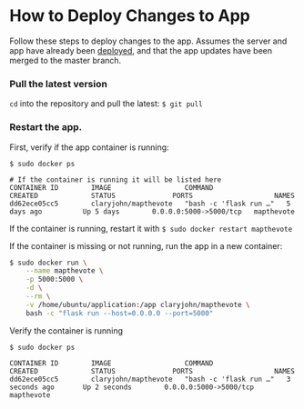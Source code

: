 # How to Deploy Changes to App

Follow these steps to deploy changes to the app. Assumes the server and app have already been [deployed](https://github.com/codyschank/application/blob/master/deploy.md), and that the app updates have been merged to the master branch.


### Pull the latest version

`cd` into the repository and pull the latest: `$ git pull`


### Restart the app.

First, verify if the app container is running:
```
$ sudo docker ps

# If the container is running it will be listed here
CONTAINER ID        IMAGE                  COMMAND                  CREATED             STATUS              PORTS                    NAMES
dd62ece05cc5        claryjohn/mapthevote   "bash -c 'flask run …"   5 days ago          Up 5 days        0.0.0.0:5000->5000/tcp   mapthevote
```

If the container is running, restart it with `$ sudo docker restart mapthevote`

If the container is missing or not running, run the app in a new container:

```bash
$ sudo docker run \
    --name mapthevote \
    -p 5000:5000 \
    -d \
    --rm \
    -v /home/ubuntu/application:/app claryjohn/mapthevote \
    bash -c "flask run --host=0.0.0.0 --port=5000"
```

Verify the container is running

```
$ sudo docker ps

CONTAINER ID        IMAGE                  COMMAND                  CREATED             STATUS              PORTS                    NAMES
dd62ece05cc5        claryjohn/mapthevote   "bash -c 'flask run …"   3 seconds ago       Up 2 seconds        0.0.0.0:5000->5000/tcp   mapthevote
```

